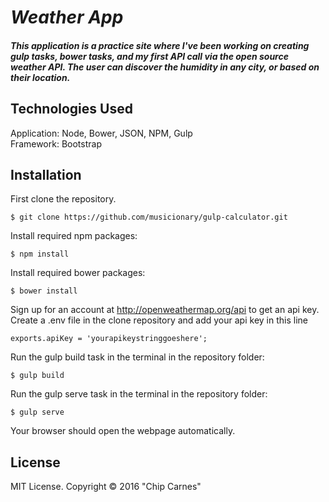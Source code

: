 # _Weather App_

##### This application is a practice site where I've been working on creating gulp tasks, bower tasks, and my first API call via the open source weather API.  The user can discover the humidity in any city, or based on their location.

## Technologies Used

Application: Node, Bower, JSON, NPM, Gulp<br>
Framework: Bootstrap

Installation
------------

First clone the repository.  
```
$ git clone https://github.com/musicionary/gulp-calculator.git
```

Install required npm packages:
```
$ npm install
```

Install required bower packages:
```
$ bower install
```

Sign up for an account at http://openweathermap.org/api to get an api key.  Create a .env file in the clone repository and add your api key in this line
```
exports.apiKey = 'yourapikeystringgoeshere';
```

Run the gulp build task in the terminal in the repository folder:
```
$ gulp build
```

Run the gulp serve task in the terminal in the repository folder:
```
$ gulp serve
```

Your browser should open the webpage automatically.

License
-------

MIT License. Copyright &copy; 2016 "Chip Carnes"
